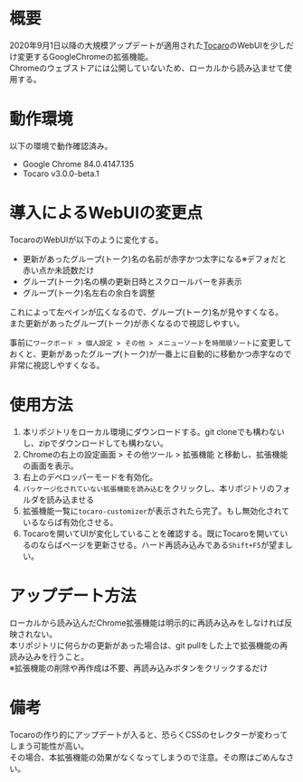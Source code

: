 # 概要

2020年9月1日以降の大規模アップデートが適用された[Tocaro](https://tocaro.im/)のWebUIを少しだけ変更するGoogleChromeの拡張機能。  
Chromeのウェブストアには公開していないため、ローカルから読み込ませて使用する。

# 動作環境

以下の環境で動作確認済み。

* Google Chrome 84.0.4147.135
* Tocaro v3.0.0-beta.1

# 導入によるWebUIの変更点

TocaroのWebUIが以下のように変化する。

* 更新があったグループ(トーク)名の名前が赤字かつ太字になる※デフォだと赤い点か未読数だけ
* グループ(トーク)名の横の更新日時とスクロールバーを非表示
* グループ(トーク)名左右の余白を調整

これによって左ペインが広くなるので、グループ(トーク)名が見やすくなる。  
また更新があったグループ(トーク)が赤くなるので視認しやすい。

事前に`ワークボード > 個人設定 > その他 > メニューソート`を`時間順ソート`に変更しておくと、更新があったグループ(トーク)が一番上に自動的に移動かつ赤字なので非常に視認しやすくなる。

# 使用方法

1. 本リポジトリをローカル環境にダウンロードする。git cloneでも構わないし、zipでダウンロードしても構わない。
1. Chromeの右上の設定画面 > その他ツール > 拡張機能 と移動し、拡張機能の画面を表示。
1. 右上のデベロッパーモードを有効化。
1. `パッケージ化されていない拡張機能を読み込む`をクリックし、本リポジトリのフォルダを読み込ませる
1. 拡張機能一覧に`tocaro-customizer`が表示されたら完了。もし無効化されているならば有効化させる。
1. Tocaroを開いてUIが変化していることを確認する。既にTocaroを開いているのならばページを更新させる。ハード再読み込みである`Shift+F5`が望ましい。

# アップデート方法

ローカルから読み込んだChrome拡張機能は明示的に再読み込みをしなければ反映されない。  
本リポジトリに何らかの更新があった場合は、git pullをした上で拡張機能の再読み込みを行うこと。  
※拡張機能の削除や再作成は不要、再読み込みボタンをクリックするだけ

# 備考

Tocaroの作り的にアップデートが入ると、恐らくCSSのセレクターが変わってしまう可能性が高い。  
その場合、本拡張機能の効果がなくなってしまうので注意。その際はごめんなさい。
